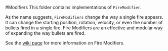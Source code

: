 #Modifiers
This folder contains implementations of `FireModifier`.

As the name suggests, `FireModifiers` change the way a single fire appears. It can change the starting position, rotation, velocity, or even the number of bullets fired in a single fire. Fire Modifiers are an effective and modular way of expanding the way bullets are fired. 

See the [wiki page](https://github.com/Rhythmia/DanmakU/wiki/Fire-Modifiers) for more information on Fire Modifiers.